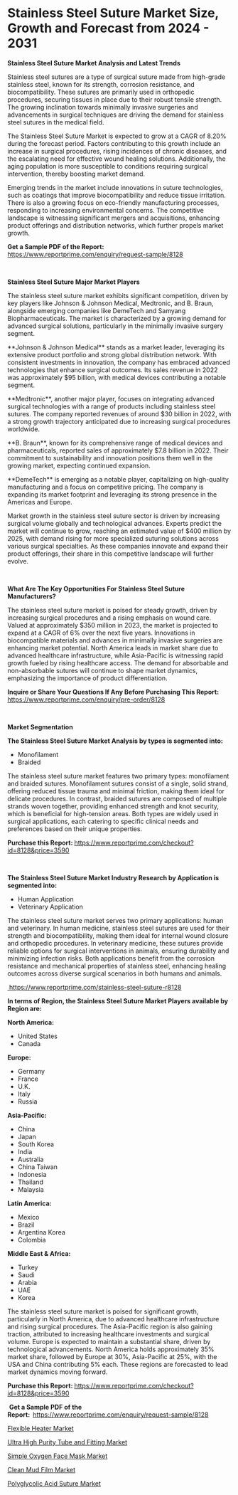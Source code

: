 <p><h1>Stainless Steel Suture Market Size, Growth and Forecast from 2024 - 2031</h1></p><p><strong>Stainless Steel Suture Market Analysis and Latest Trends</strong></p>
<p><p>Stainless steel sutures are a type of surgical suture made from high-grade stainless steel, known for its strength, corrosion resistance, and biocompatibility. These sutures are primarily used in orthopedic procedures, securing tissues in place due to their robust tensile strength. The growing inclination towards minimally invasive surgeries and advancements in surgical techniques are driving the demand for stainless steel sutures in the medical field. </p><p>The Stainless Steel Suture Market is expected to grow at a CAGR of 8.20% during the forecast period. Factors contributing to this growth include an increase in surgical procedures, rising incidences of chronic diseases, and the escalating need for effective wound healing solutions. Additionally, the aging population is more susceptible to conditions requiring surgical intervention, thereby boosting market demand. </p><p>Emerging trends in the market include innovations in suture technologies, such as coatings that improve biocompatibility and reduce tissue irritation. There is also a growing focus on eco-friendly manufacturing processes, responding to increasing environmental concerns. The competitive landscape is witnessing significant mergers and acquisitions, enhancing product offerings and distribution networks, which further propels market growth.</p></p>
<p><strong>Get a Sample PDF of the Report:&nbsp;</strong> <a href="https://www.reportprime.com/enquiry/request-sample/8128">https://www.reportprime.com/enquiry/request-sample/8128</a></p>
<p>&nbsp;</p>
<p><strong>Stainless Steel Suture Major Market Players</strong></p>
<p><p>The stainless steel suture market exhibits significant competition, driven by key players like Johnson & Johnson Medical, Medtronic, and B. Braun, alongside emerging companies like DemeTech and Samyang Biopharmaceuticals. The market is characterized by a growing demand for advanced surgical solutions, particularly in the minimally invasive surgery segment.</p><p>**Johnson & Johnson Medical** stands as a market leader, leveraging its extensive product portfolio and strong global distribution network. With consistent investments in innovation, the company has embraced advanced technologies that enhance surgical outcomes. Its sales revenue in 2022 was approximately $95 billion, with medical devices contributing a notable segment.</p><p>**Medtronic**, another major player, focuses on integrating advanced surgical technologies with a range of products including stainless steel sutures. The company reported revenues of around $30 billion in 2022, with a strong growth trajectory anticipated due to increasing surgical procedures worldwide.</p><p>**B. Braun**, known for its comprehensive range of medical devices and pharmaceuticals, reported sales of approximately $7.8 billion in 2022. Their commitment to sustainability and innovation positions them well in the growing market, expecting continued expansion.</p><p>**DemeTech** is emerging as a notable player, capitalizing on high-quality manufacturing and a focus on competitive pricing. The company is expanding its market footprint and leveraging its strong presence in the Americas and Europe.</p><p>Market growth in the stainless steel suture sector is driven by increasing surgical volume globally and technological advances. Experts predict the market will continue to grow, reaching an estimated value of $400 million by 2025, with demand rising for more specialized suturing solutions across various surgical specialties. As these companies innovate and expand their product offerings, their share in this competitive landscape will further evolve.</p></p>
<p>&nbsp;</p>
<p><strong>What Are The Key Opportunities For Stainless Steel Suture Manufacturers?</strong></p>
<p><p>The stainless steel suture market is poised for steady growth, driven by increasing surgical procedures and a rising emphasis on wound care. Valued at approximately $350 million in 2023, the market is projected to expand at a CAGR of 6% over the next five years. Innovations in biocompatible materials and advances in minimally invasive surgeries are enhancing market potential. North America leads in market share due to advanced healthcare infrastructure, while Asia-Pacific is witnessing rapid growth fueled by rising healthcare access. The demand for absorbable and non-absorbable sutures will continue to shape market dynamics, emphasizing the importance of product differentiation.</p></p>
<p><strong>Inquire or Share Your Questions If Any Before Purchasing This Report:</strong> <a href="https://www.reportprime.com/enquiry/pre-order/8128">https://www.reportprime.com/enquiry/pre-order/8128</a></p>
<p>&nbsp;</p>
<p><strong>Market Segmentation</strong></p>
<p><strong>The Stainless Steel Suture Market Analysis by types is segmented into:</strong></p>
<p><ul><li>Monofilament</li><li>Braided</li></ul></p>
<p><p>The stainless steel suture market features two primary types: monofilament and braided sutures. Monofilament sutures consist of a single, solid strand, offering reduced tissue trauma and minimal friction, making them ideal for delicate procedures. In contrast, braided sutures are composed of multiple strands woven together, providing enhanced strength and knot security, which is beneficial for high-tension areas. Both types are widely used in surgical applications, each catering to specific clinical needs and preferences based on their unique properties.</p></p>
<p><strong>Purchase this Report:&nbsp;</strong><a href="https://www.reportprime.com/checkout?id=8128&price=3590">https://www.reportprime.com/checkout?id=8128&price=3590</a></p>
<p>&nbsp;</p>
<p><strong>The Stainless Steel Suture Market Industry Research by Application is segmented into:</strong></p>
<p><ul><li>Human Application</li><li>Veterinary Application</li></ul></p>
<p><p>The stainless steel suture market serves two primary applications: human and veterinary. In human medicine, stainless steel sutures are used for their strength and biocompatibility, making them ideal for internal wound closure and orthopedic procedures. In veterinary medicine, these sutures provide reliable options for surgical interventions in animals, ensuring durability and minimizing infection risks. Both applications benefit from the corrosion resistance and mechanical properties of stainless steel, enhancing healing outcomes across diverse surgical scenarios in both humans and animals.</p></p>
<p><a href="https://www.reportprime.com/stainless-steel-suture-r8128">&nbsp;https://www.reportprime.com/stainless-steel-suture-r8128</a></p>
<p><strong>In terms of Region, the Stainless Steel Suture Market Players available by Region are:</strong></p>
<p>
    <p> <strong> North America: </strong>
        <ul>
            <li>United States</li>
            <li>Canada</li>
        </ul>
        </p> 
    <p> <strong> Europe: </strong>
        <ul>
            <li>Germany</li>
            <li>France</li>
            <li>U.K.</li>
            <li>Italy</li>
            <li>Russia</li>
        </ul>
        </p> 
    <p> <strong> Asia-Pacific: </strong>
        <ul>
            <li>China</li>
            <li>Japan</li>
            <li>South Korea</li>
            <li>India</li>
            <li>Australia</li>
            <li>China Taiwan</li>
            <li>Indonesia</li>
            <li>Thailand</li>
            <li>Malaysia</li>
        </ul>
        </p> 
    <p> <strong> Latin America: </strong>
        <ul>
            <li>Mexico</li>
            <li>Brazil</li>
            <li>Argentina Korea</li>
            <li>Colombia</li>
        </ul>
        </p> 
    <p> <strong> Middle East & Africa: </strong>
        <ul>
            <li>Turkey</li>
            <li>Saudi</li>
            <li>Arabia</li>
            <li>UAE</li>
            <li>Korea</li>
        </ul>
    </p>
    </p>
<p><p>The stainless steel suture market is poised for significant growth, particularly in North America, due to advanced healthcare infrastructure and rising surgical procedures. The Asia-Pacific region is also gaining traction, attributed to increasing healthcare investments and surgical volume. Europe is expected to maintain a substantial share, driven by technological advancements. North America holds approximately 35% market share, followed by Europe at 30%, Asia-Pacific at 25%, with the USA and China contributing 5% each. These regions are forecasted to lead market dynamics moving forward.</p></p>
<p><strong>Purchase this Report: </strong><a href="https://www.reportprime.com/checkout?id=8128&price=3590">https://www.reportprime.com/checkout?id=8128&price=3590</a></p>
<p>&nbsp;<strong>Get a Sample PDF of the Report:&nbsp;&nbsp;</strong><a href="https://www.reportprime.com/enquiry/request-sample/8128">https://www.reportprime.com/enquiry/request-sample/8128</a></p>
<p><strong></strong></p>
<p><p><a href="https://www.linkedin.com/pulse/market-leaders-laggards-global-flexible-heater-trends-forecast-lggkf?trackingId=YwZEsTC0R7%2BRErkFXDIPYw%3D%3D">Flexible Heater Market</a></p><p><a href="https://issuu.com/reportprime-2/docs/ultra-high-purity-tube-and-fitting-_e74d268cf77ea1">Ultra High Purity Tube and Fitting Market</a></p><p><a href="https://medium.com/@theomorar08/global-simple-oxygen-face-mask-industry-types-applications-market-players-regional-growth-b1ffe834833f">Simple Oxygen Face Mask Market</a></p><p><a href="https://medium.com/@adam.churchill89678/future-of-innovation-global-clean-mud-film-market-growth-and-opportunities-2024-2031-e1606d03a311">Clean Mud Film Market</a></p><p><a href="https://github.com/PeterParrish5/Market-Research-Report-List-6/blob/main/polyglycolic-acid-suture-market.md">Polyglycolic Acid Suture Market</a></p></p>
